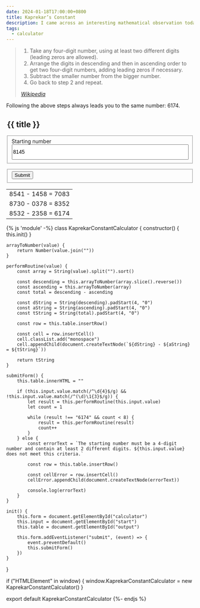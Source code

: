 ```yaml
---
date: 2024-01-18T17:00:00+0800
title: Kaprekar’s Constant
description: I came across an interesting mathematical observation today called Kaprekar’s constant, named after the mathematician, Dattatreya Ramchandra Kaprekar, and built an interactive tool to demonstrate it.
tags:
  - calculator
---
```


<blockquote>
    <ol>
        <li>Take any four-digit number, using at least two different digits (leading zeros are allowed).</li>
        <li>Arrange the digits in descending and then in ascending order to get two four-digit numbers, adding leading zeros if necessary.</li>
        <li>Subtract the smaller number from the bigger number.</li>
        <li>Go back to step 2 and repeat.</li>
    </ol>
    <cite><a href="https://en.wikipedia.org/wiki/6174">Wikipedia</a></cite>
</blockquote>

Following the above steps always leads you to the same number: 6174.

<!-- </textarea> -->
<!-- '"´ -->
<form id="calculator">
	<legend class=" [ hidden ] ">
		<h2>{{ title }}</h2>
	</legend>
	<fieldset>
		<label for="start" class=" [ delta ] ">Starting number</label>
		<input id="start" class=" [ center  monospace ] " style="inline-size: 100%; font-size: var(--font-size-gamma); line-height: 2.5;" type="number" step="1" min="1" max="9999" inputmode="numeric" pattern="^[0-9]{4}$" value="8145"></input>
	</fieldset>
	<fieldset class=" [ navigator center ] " style="margin-block-start: 1em">
		<button type="submit" style="">Submit</button>
	</fieldset>
</form>

<table id="output" style="margin-inline: auto;">
	<tbody>
		<tr>
			<td class="monospace">8541 - 1458 = 7083</td>
		</tr>
		<tr>
			<td class="monospace">8730 - 0378 = 8352</td>
		</tr>
		<tr>
			<td class="monospace">8532 - 2358 = 6174</td>
		</tr>
	</tbody>
</table>

{% js 'module' -%}
class KaprekarConstantCalculator {
	constructor() {
		this.init()
	}

	arrayToNumber(value) {
		return Number(value.join(""))
	}

	performRoutine(value) {
		const array = String(value).split("").sort()

		const descending = this.arrayToNumber(array.slice().reverse())
		const ascending = this.arrayToNumber(array)
		const total = descending - ascending

		const dString = String(descending).padStart(4, "0")
		const aString = String(ascending).padStart(4, "0")
		const tString = String(total).padStart(4, "0")

		const row = this.table.insertRow()

		const cell = row.insertCell()
		cell.classList.add("monospace")
		cell.appendChild(document.createTextNode(`${dString} - ${aString} = ${tString}`))

		return tString
	}

	submitForm() {
		this.table.innerHTML = ""

		if (this.input.value.match(/^\d{4}$/g) && !this.input.value.match(/^(\d)\1{3}$/g)) {
			let result = this.performRoutine(this.input.value)
			let count = 1

			while (result !== "6174" && count < 8) {
				result = this.performRoutine(result)
				count++
			}
		} else {
			const errorText = `The starting number must be a 4-digit number and contain at least 2 different digits. ${this.input.value} does not meet this criteria.`

			const row = this.table.insertRow()

			const cellError = row.insertCell()
			cellError.appendChild(document.createTextNode(errorText))

			console.log(errorText)
		}
	}

	init() {
		this.form = document.getElementById("calculator")
		this.input = document.getElementById("start")
		this.table = document.getElementById("output")

		this.form.addEventListener("submit", (event) => {
			event.preventDefault()
			this.submitForm()
		})
	}
}

if ("HTMLElement" in window) {
	window.KaprekarConstantCalculator = new KaprekarConstantCalculator()
}

export default KaprekarConstantCalculator
{%- endjs %}
